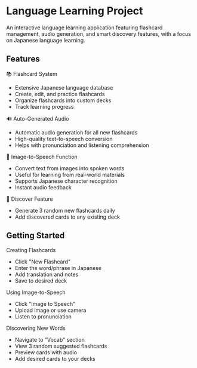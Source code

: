 
# Language Learning Project


An interactive language learning application featuring flashcard management, audio generation, and smart discovery features, with a focus on Japanese language learning.

## Features
📚 Flashcard System

- Extensive Japanese language database
- Create, edit, and practice flashcards
- Organize flashcards into custom decks
- Track learning progress

🔊 Auto-Generated Audio

- Automatic audio generation for all new flashcards
- High-quality text-to-speech conversion
- Helps with pronunciation and listening comprehension


🎯 Image-to-Speech Function

- Convert text from images into spoken words
- Useful for learning from real-world materials
- Supports Japanese character recognition
- Instant audio feedback

🎲 Discover Feature

- Generate 3 random new flashcards daily
- Add discovered cards to any existing deck

## Getting Started

Creating Flashcards

- Click "New Flashcard"
- Enter the word/phrase in Japanese
- Add translation and notes
- Save to desired deck

Using Image-to-Speech

- Click "Image to Speech"
- Upload image or use camera
- Listen to pronunciation

Discovering New Words

- Navigate to "Vocab" section
- View 3 random suggested flashcards
- Preview cards with audio
- Add desired cards to your decks
